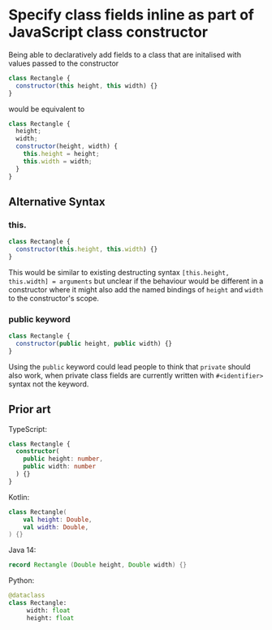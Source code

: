 # Specify class fields inline as part of JavaScript class constructor

Being able to declaratively add fields to a class that are initalised with values passed to the constructor

```js
class Rectangle {
  constructor(this height, this width) {}
}
```

would be equivalent to

```js
class Rectangle {
  height;
  width;
  constructor(height, width) {    
    this.height = height;
    this.width = width;
  }
}
```

## Alternative Syntax

### this.

```js
class Rectangle {
  constructor(this.height, this.width) {}
}
```

This would be similar to existing destructing syntax `[this.height, this.width] = arguments` but unclear if the behaviour would be different in a constructor where it might also add the named bindings of `height` and `width` to the constructor's scope.

### public keyword
  
```js
class Rectangle {
  constructor(public height, public width) {}
}
```

Using the `public` keyword could lead people to think that `private` should also work, when private class fields are currently written with `#<identifier>` syntax not the keyword.

## Prior art

TypeScript:

```ts
class Rectangle {
  constructor(
    public height: number,
    public width: number
  ) {}
}
```

Kotlin:

```kt
class Rectangle(
    val height: Double,
    val width: Double,
) {}
```

Java 14:

```java
record Rectangle (Double height, Double width) {}
```

Python:

```py
@dataclass
class Rectangle:
     width: float
     height: float
```
